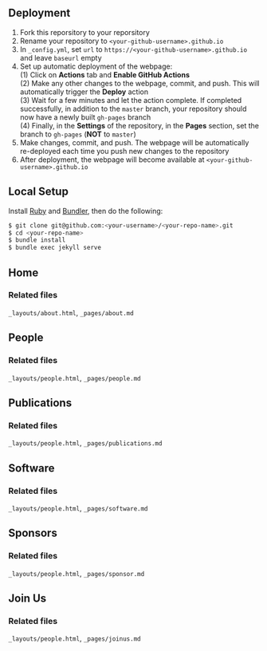 ## Deployment
1. Fork this reporsitory to your reporsitory
2. Rename your repository to `<your-github-username>.github.io`
3. In `_config.yml`, set `url` to `https://<your-github-username>.github.io` and leave `baseurl` empty
4. Set up automatic deployment of the webpage:  
   (1) Click on **Actions** tab and **Enable GitHub Actions**  
   (2) Make any other changes to the webpage, commit, and push. This will automatically trigger the **Deploy** action  
   (3) Wait for a few minutes and let the action complete. If completed successfully, in addition to the `master` branch, your repository should now have a newly built `gh-pages` branch  
   (4) Finally, in the **Settings** of the repository, in the **Pages** section, set the branch to `gh-pages` (**NOT** to `master`)
5. Make changes, commit, and push. The webpage will be automatically re-deployed each time you push new changes to the repository
6. After deployment, the webpage will become available at `<your-github-username>.github.io`

## Local Setup
Install [Ruby](https://www.ruby-lang.org/en/downloads/) and [Bundler](https://bundler.io/), then do the following:
```bash
$ git clone git@github.com:<your-username>/<your-repo-name>.git
$ cd <your-repo-name>
$ bundle install
$ bundle exec jekyll serve
```

## Home
### Related files
`_layouts/about.html`, `_pages/about.md`

## People
### Related files
`_layouts/people.html`, `_pages/people.md`

## Publications
### Related files
`_layouts/people.html`, `_pages/publications.md`

## Software
### Related files
`_layouts/people.html`, `_pages/software.md`

## Sponsors
### Related files
`_layouts/people.html`, `_pages/sponsor.md`

## Join Us
### Related files
`_layouts/people.html`, `_pages/joinus.md`
